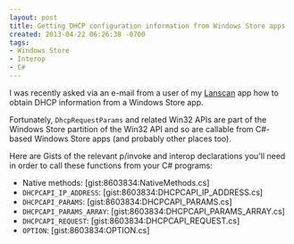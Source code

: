 ```yaml
---
layout: post
title: Getting DHCP configuration information from Windows Store apps
created: 2013-04-22 06:26:38 -0700
tags:
- Windows Store
- Interop
- C#
---
```

I was recently asked via an e-mail from a user of my [Lanscan](http://lanscan.rcook.org/) app how to obtain DHCP information from a Windows Store app.

Fortunately, `DhcpRequestParams` and related Win32 APIs are part of the Windows Store partition of the Win32 API and so are callable from C#-based Windows Store apps (and probably other places too).

Here are Gists of the relevant p/invoke and interop declarations you'll need in order to call these functions from your C# programs:

* Native methods: [gist:8603834:NativeMethods.cs]
* `DHCPCAPI_IP_ADDRESS`: [gist:8603834:DHCPCAPI_IP_ADDRESS.cs]
* `DHCPCAPI_PARAMS`: [gist:8603834:DHCPCAPI_PARAMS.cs]
* `DHCPCAPI_PARAMS_ARRAY`: [gist:8603834:DHCPCAPI_PARAMS_ARRAY.cs]
* `DHCPCAPI_REQUEST`: [gist:8603834:DHCPCAPI_REQUEST.cs]
* `OPTION`: [gist:8603834:OPTION.cs]

